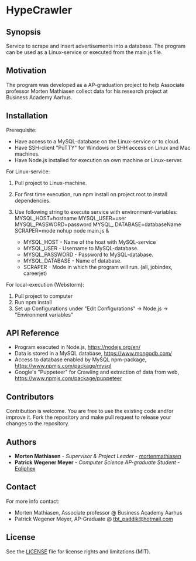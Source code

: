 # HypeCrawler #

## Synopsis

Service to scrape and insert advertisements into a database. The program can be used as a Linux-service or executed from the main.js file.  

## Motivation

The program was developed as a AP-graduation project to help Associate professor Morten Mathiasen collect data for his research project at Business Academy Aarhus.  

## Installation

Prerequisite:
* Have access to a MySQL-database on the Linux-service or to cloud. 
* Have SSH-client "PuTTY" for Windows or SHH access on Linux and Mac machines.
* Have Node.js installed for execution on own machine or Linux-server.

For Linux-service:
1. Pull project to Linux-machine.
2. For first time execution, run npm install on project root to install dependencies.
3. Use following string to execute service with environment-variables: 
  MYSQL_HOST=hostname MYSQL_USER=user MYSQL_PASSWORD=password MYSQL_                                                                                                                                                           DATABASE=databaseName SCRAPER=mode nohup node main.js &

    + MYSQL_HOST        - Name of the host with MySQL-service
    + MYSQL_USER        - Username to MySQL-database.
    + MYSQL_PASSWORD    - Password to MySQL-database.
    + MYSQL_DATABASE    - Name of database. 
    + SCRAPER           - Mode in which the program will run. (all, jobindex, careerjet)                                                                  

For local-execution (Webstorm):
1. Pull project to computer
2. Run npm install
3. Set up Configurations under "Edit Configurations" -> Node.js -> "Environment variables" 

## API Reference

* Program executed in Node.js, https://nodejs.org/en/
* Data is stored in a MySQL database, https://www.mongodb.com/
* Access to database enabled by MySQL npm-package, https://www.npmjs.com/package/mysql
* Google's "Puppeteer" for Crawling and extraction of data from web, https://www.npmjs.com/package/puppeteer

## Contributors

Contribution is welcome. You are free to use the existing code and/or improve it. Fork the repository and make pull request to release your changes to the repository.

## Authors

* **Morten Mathiasen** - *Supervisor & Project Leader* - [mortenmathiasen](https://github.com/mortenmathiasen)
* **Patrick Wegener Meyer** - *Computer Science AP-graduate Student* - [Eqliphex](https://github.com/Eqliphex)

## Contact

For more info contact:
* Morten Mathiasen, Associate professor @ Business Academy Aarhus
* Patrick Wegener Meyer, AP-Graduate @ tbt_paddik@hotmail.com

## License

See the [LICENSE](LICENSE.md) file for license rights and limitations (MIT).
